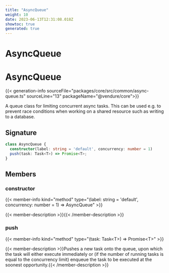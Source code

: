 ```yaml
---
title: "AsyncQueue"
weight: 10
date: 2023-06-13T12:31:08.018Z
showtoc: true
generated: true
---
```

<!-- This file was generated from the Vendure source. Do not modify. Instead, re-run the "docs:build" script -->

# AsyncQueue
<div class="symbol">


# AsyncQueue

{{< generation-info sourceFile="packages/core/src/common/async-queue.ts" sourceLine="13" packageName="@vendure/core">}}

A queue class for limiting concurrent async tasks. This can be used e.g. to prevent
race conditions when working on a shared resource such as writing to a database.

## Signature

```TypeScript
class AsyncQueue {
  constructor(label: string = 'default', concurrency: number = 1)
  push(task: Task<T>) => Promise<T>;
}
```
## Members

### constructor

{{< member-info kind="method" type="(label: string = 'default', concurrency: number = 1) => AsyncQueue"  >}}

{{< member-description >}}{{< /member-description >}}

### push

{{< member-info kind="method" type="(task: Task&#60;T&#62;) => Promise&#60;T&#62;"  >}}

{{< member-description >}}Pushes a new task onto the queue, upon which the task will either execute immediately or
(if the number of running tasks is equal to the concurrency limit) enqueue the task to
be executed at the soonest opportunity.{{< /member-description >}}


</div>

